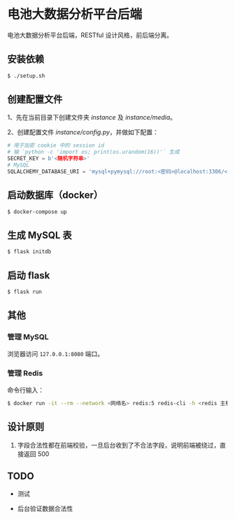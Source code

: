 # 电池大数据分析平台后端

电池大数据分析平台后端，RESTful 设计风格，前后端分离。

## 安装依赖

```bash
$ ./setup.sh
```

## 创建配置文件

1、先在当前目录下创建文件夹 *instance* 及 *instance/media*。

2、创建配置文件 *instance/config.py*，并做如下配置：

```python
# 用于加密 cookie 中的 session id
# 输 `python -c 'import os; print(os.urandom(16))'` 生成
SECRET_KEY = b'<随机字符串>'
# MySQL
SQLALCHEMY_DATABASE_URI = 'mysql+pymysql://root:<密码>@localhost:3306/<数据库名>'
```

## 启动数据库（docker）

```bash
$ docker-compose up
```

## 生成 MySQL 表

```bash
$ flask initdb
```

## 启动 flask

```bash
$ flask run
```

## 其他

### 管理 MySQL

浏览器访问 `127.0.0.1:8080` 端口。

### 管理 Redis

命令行输入：

```bash
$ docker run -it --rm --network <网络名> redis:5 redis-cli -h <redis 主机名>
```

## 设计原则

1. 字段合法性都在前端校验，一旦后台收到了不合法字段，说明前端被绕过，直接返回 500

## TODO

- 测试

- 后台验证数据合法性

